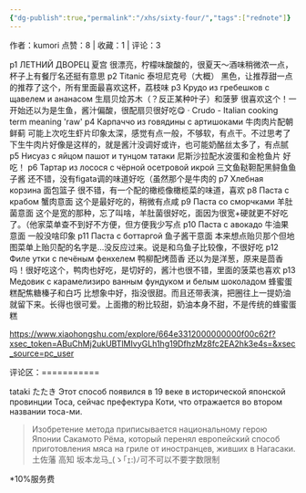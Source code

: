```yaml
---
{"dg-publish":true,"permalink":"/xhs/sixty-four/","tags":["rednote"]}
---
```


作者：kumori
点赞：8   |   收藏：1   |   评论：3

p1 ЛЕТНИЙ ДВОРЕЦ 夏宫 很漂亮，柠檬味酸酸的，很夏天～酒味稍微浓一点，杯子上有餐厅名还挺有意思
p2 Titanic 泰坦尼克号（大概） 黑色，让推荐甜一点的推荐了这个，所有里面最喜欢这杯，荔枝味
p3 Крудо из гребешков с щавелем и ананасом 生扇贝烩苏木（？反正某种叶子）和菠萝 很喜欢这个！一开始还以为是生鱼，酱汁偏酸，很配扇贝很好吃😋
· Crudo - Italian cooking term meaning 'raw'
p4 Карпаччо из говядины с артишоками 牛肉肉片配朝鲜蓟 可能上次吃生虾片印象太深，感觉有点一般，不够软，有点干。不过思考了下生牛肉片好像是这样的，就是酱汁没调好或许，也可能奶酪丝太多了，有点腻
p5 Нисуаз с яйцом пашот и тунцом татаки 尼斯沙拉配水波蛋和金枪鱼片 好吃！
p6 Тартар из лосося с чёрной осетровой икрой 三文鱼鞑靼配黑鲟鱼鱼子酱 还不错，没有figata调的味道好吃（虽然那个是牛肉的
p7 Хлебная корзина 面包篮子 很不错，有一个配的橄榄像橄榄菜的味道，喜欢
p8 Паста с крабом 蟹肉意面 这个是最好吃的，稍微有点咸
p9 Паста со сморчками 羊肚菌意面 这个是宽的那种，忘了叫啥，羊肚菌很好吃，面因为很宽+硬就更不好吃了。（他家菜单查不到好不方便，但方便我少写点
p10 Паста с авокадо 牛油果意面 一般没啥印象
p11 Паста с боттаргой 鱼子酱干意面 本来想点贻贝那个但地图菜单上贻贝配的名字是…没反应过来。说是和乌鱼子比较像，不很好吃
p12 Филе утки с печёным фенхелем 鸭柳配烤茴香 还以为是洋葱，原来是茴香吗！很好吃这个，鸭肉也好吃，是切好的，酱汁也很不错，里面的菠菜也喜欢
p13 Медовик с карамелизиро ванным фундуком и белым шоколадом 蜂蜜蛋糕配焦糖榛子和白巧 比想象中好，指没很甜。而且还带表演，把圈往上一提奶油就留下来。长得也很可爱。上面撒的粉比较甜，奶油本身不甜，不是传统的蜂蜜蛋糕

https://www.xiaohongshu.com/explore/664e3312000000000f00c62f?xsec_token=ABuChMj2ukUBTlMIvyGLh1hg19DfhzMz8fc2EA2hk3e4s=&xsec_source=pc_user

评论区：===========

tataki たたき
Этот способ появился в 19 веке в исторической японской провинции Тоса, сейчас префектура Коти, что отражается во втором названии тоса-ми.

> Изобретение метода приписывается национальному герою Японии Сакамото Рёма, который перенял европейский способ приготовления мяса на гриле от иностранцев, живших в Нагасаки.土佐藩 高知 坂本龙马_(ゝ｢ｪ:)ﾉ可不可以不要字数限制

*10%服务费